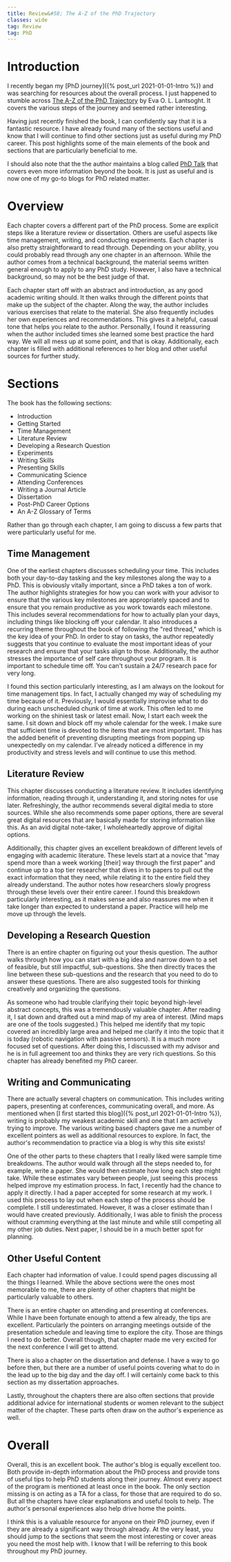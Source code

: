 ```yaml
---
title: Review&#58; The A-Z of the PhD Trajectory
classes: wide
tag: Review
tag: PhD
---
```

# Introduction #

I recently began my [PhD journey]({% post_url 2021-01-01-Intro %}) and was searching for resources about the overall process. I
just happened to stumble across [The A-Z of the PhD Trajectory](https://link.springer.com/book/10.1007/978-3-319-77425-1) by
Eva O. L. Lantsoght. It covers the various steps of the journey and seemed rather interesting.

Having just recently finished the book, I can confidently say that it is a fantastic resource. I have already found many of the
sections useful and know that I will continue to find other sections just as useful during my PhD career. This post highlights some
of the main elements of the book and sections that are particularly beneficial to me.

I should also note that the the author maintains a blog called [PhD Talk](https://www.evalantsoght.com/blog.html) that covers even
more information beyond the book. It is just as useful and is now one of my go-to blogs for PhD related matter.

# Overview #

Each chapter covers a different part of the PhD process. Some are explicit steps like a literature review or dissertation. Others
are useful aspects like time management, writing, and conducting experiments. Each chapter is also pretty straightforward to read
through. Depending on your ability, you could probably read through any one chapter in an afternoon. While the author comes from
a technical background, the material seems written general enough to apply to any PhD study. However, I also have a technical
background, so may not be the best judge of that.

Each chapter start off with an abstract and introduction, as any good academic writing should. It then walks through the different
points that make up the subject of the chapter. Along the way, the author includes various exercises that relate to the material.
She also frequently includes her own experiences and recommendations. This gives it a helpful, casual tone that helps you relate
to the author. Personally, I found it reassuring when the author included times she learned some best practice the hard way. We
will all mess up at some point, and that is okay. Additionally, each chapter is filled with additional references to her blog and
other useful sources for further study.

# Sections #

The book has the following sections:
- Introduction
- Getting Started
- Time Management
- Literature Review
- Developing a Research Question
- Experiments
- Writing Skills
- Presenting Skills
- Communicating Science
- Attending Conferences
- Writing a Journal Article
- Dissertation
- Post-PhD Career Options
- An A-Z Glossary of Terms

Rather than go through each chapter, I am going to discuss a few parts that were particularly useful for me.

## Time Management ##

One of the earliest chapters discusses scheduling your time. This includes both your day-to-day tasking and the key milestones along
the way to a PhD. This is obviously vitally important, since a PhD takes a ton of work. The author highlights strategies for how you
can work with your advisor to ensure that the various key milestones are appropriately spaced and to ensure that you remain
productive as you work towards each milestone. This includes several recommendations for how to actually plan your days, including
things like blocking off your calendar. It also introduces a recurring theme throughout the book of following the "red thread,"
which is the key idea of your PhD. In order to stay on tasks, the author repeatedly suggests that you continue to evaluate the most
important ideas of your research and ensure that your tasks align to those. Additionally, the author stresses the importance of self
care throughout your program. It is important to schedule time off. You can't sustain a 24/7 research pace for very long.

I found this section particularly interesting, as I am always on the lookout for time management tips. In fact, I actually changed
my way of scheduling my time because of it. Previously, I would essentially improvise what to do during each unscheduled chunk of
time at work. This often led to me working on the shiniest task or latest email. Now, I start each week the same. I sit down and
block off my whole calendar for the week. I make sure that sufficient time is devoted to the items that are most important. This has
the added benefit of preventing disrupting meetings from popping up unexpectedly on my calendar. I've already noticed a difference
in my productivity and stress levels and will continue to use this method.

## Literature Review ##

This chapter discusses conducting a literature review. It includes identifying information, reading through it, understanding it,
and storing notes for use later. Refreshingly, the author recommends several digital media to store sources. While she also
recommends some paper options, there are several great digital resources that are basically made for storing information like this.
As an avid digital note-taker, I wholeheartedly approve of digital options.

Additionally, this chapter gives an excellent breakdown of different levels of engaging with academic literature. These levels start
at a novice that "may spend more than a week working \[their\] way through the first paper" and continue up to a top tier researcher
that dives in to papers to pull out the exact information that they need, while relating it to the entire field they already
understand. The author notes how researchers slowly progress through these levels over their entire career. I found this breakdown
particularly interesting, as it makes sense and also reassures me when it take longer than expected to understand a paper. Practice
will help me move up through the levels.

## Developing a Research Question ##

There is an entire chapter on figuring out your thesis question. The author walks through how you can start with a big idea and
narrow down to a set of feasible, but still impactful, sub-questions. She then directly traces the line between these sub-questions
and the research that you need to do to answer these questions. There are also suggested tools for thinking creatively and organizing
the questions.

As someone who had trouble clarifying their topic beyond high-level abstract concepts, this was a tremendously valuable chapter.
After reading it, I sat down and drafted out a mind map of my area of interest. (Mind maps are one of the tools suggested.) This
helped me identify that my topic covered an incredibly large area and helped me clarify it into the topic that it is today (robotic
navigation with passive sensors). It is a much more focused set of questions. After doing this, I discussed with my advisor and he
is in full agreement too and thinks they are very rich questions. So this chapter has already benefited my PhD career.

## Writing and Communicating ##

There are actually several chapters on communication. This includes writing papers, presenting at conferences, communicating overall,
and more. As mentioned when [I first started this blog]({% post_url 2021-01-01-Intro %}), writing is probably my weakest academic
skill and one that I am actively trying to improve. The various writing based chapters gave me a number of excellent pointers as well
as additional resources to explore. In fact, the author's recommendation to practice via a blog is why this site exists!

One of the other parts to these chapters that I really liked were sample time breakdowns. The author would walk through all the steps
needed to, for example, write a paper. She would then estimate how long each step might take. While these estimates vary between
people, just seeing this process helped improve my estimation process. In fact, I recently had the chance to apply it directly. I had
a paper accepted for some research at my work. I used this process to lay out when each step of the process should be complete. I
still underestimated. However, it was a closer estimate than I would have created previously. Additionally, I was able to finish the
process without cramming everything at the last minute and while still competing all my other job duties. Next paper, I should be in
a much better spot for planning.

## Other Useful Content ##

Each chapter had information of value. I could spend pages discussing all the things I learned. While the above sections were the
ones most memorable to me, there are plenty of other chapters that might be particularly valuable to others.

There is an entire chapter on attending and presenting at conferences. While I have been fortunate enough to attend a few already,
the tips are excellent. Particularly the pointers on arranging meetings outside of the presentation schedule and leaving time to
explore the city. Those are things I need to do better. Overall though, that chapter made me very excited for the next
conference I will get to attend.

There is also a chapter on the dissertation and defense. I have a way to go before then, but there are a number of useful points
covering what to do in the lead up to the big day and the day off. I will certainly come back to this section as my dissertation
approaches.

Lastly, throughout the chapters there are also often sections that provide additional advice for international students or women
relevant to the subject matter of the chapter. These parts often draw on the author's experience as well.

# Overall #

Overall, this is an excellent book. The author's blog is equally excellent too. Both provide in-depth information about the PhD
process and provide tons of useful tips to help PhD students along their journey. Almost every aspect of the program is mentioned
at least once in the book. The only section missing is on acting as a TA for a class, for those that are required to do so. But all
the chapters have clear explanations and useful tools to help. The author's personal experiences also help drive home the points.

I think this is a valuable resource for anyone on their PhD journey, even if they are already a significant way through already. At
the very least, you should jump to the sections that seem the most interesting or cover areas you need the most help with. I know
that I will be referring to this book throughout my PhD journey.